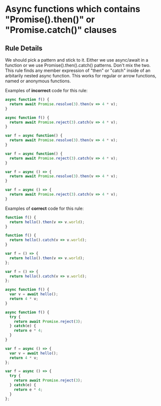# Async functions which contains "Promise().then()" or "Promise.catch()" clauses

## Rule Details

We should pick a pattern and stick to it.  Either we use async/await in a function or we use Promise().then().catch() patterns.  Don't mix the two.  This rule finds any member expression of "then" or "catch" inside of an arbitarily nested async function.  This works for regular or arrow functions, named or anonymous functions.

Examples of **incorrect** code for this rule:

```js
async function f() {
  return await Promise.resolve(3).then(v => 4 * v);
}
```

```js
async function f() {
  return await Promise.reject(3).catch(v => 4 * v);
}
```

```js
var f = async function() {
  return await Promise.resolve(3).then(v => 4 * v);
}
```

```js
var f = async function() {
  return await Promise.reject(3).catch(v => 4 * v);
}
```

```js
var f = async () => {
  return await Promise.resolve(3).then(v => 4 * v);
}
```

```js
var f = async () => {
  return await Promise.reject(3).catch(v => 4 * v);
}
```


Examples of **correct** code for this rule:

```js
function f() {
  return hello().then(v => v.world);
}
```

```js
function f() {
  return hello().catch(v => v.world);
}
```

```js
var f = () => {
  return hello().then(v => v.world);
};
```

```js
var f = () => {
  return hello().catch(v => v.world);
};
```

```js
async function f() {
  var v = await hello();
  return 4 * v;
}
```

```js
async function f() {
  try {
    return await Promise.reject(3);
  } catch(e) {
    return e * 4;
  }
}
```

```js
var f = async () => {
  var v = await hello();
  return 4 * v;
};
```

```js
var f = async () => {
  try {
    return await Promise.reject(3);
  } catch(e) {
    return e * 4;
  }
};
```
